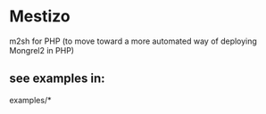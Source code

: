 # Mestizo

m2sh for PHP (to move toward a more automated way of deploying Mongrel2 in PHP)

## see examples in:

examples/*

